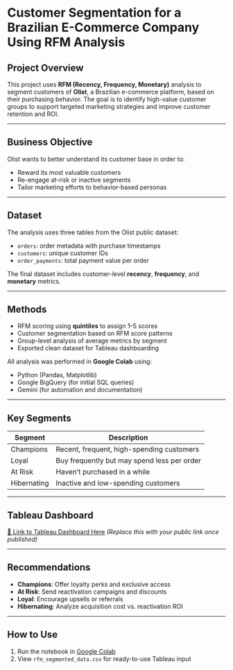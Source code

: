 # Customer Segmentation for a Brazilian E-Commerce Company Using RFM Analysis

## Project Overview

This project uses **RFM (Recency, Frequency, Monetary)** analysis to segment customers of **Olist**, a Brazilian e-commerce platform, based on their purchasing behavior. The goal is to identify high-value customer groups to support targeted marketing strategies and improve customer retention and ROI.

---

## Business Objective

Olist wants to better understand its customer base in order to:
- Reward its most valuable customers
- Re-engage at-risk or inactive segments
- Tailor marketing efforts to behavior-based personas

---

## Dataset

The analysis uses three tables from the Olist public dataset:
- `orders`: order metadata with purchase timestamps
- `customers`: unique customer IDs
- `order_payments`: total payment value per order

The final dataset includes customer-level **recency**, **frequency**, and **monetary** metrics.

---

## Methods

- RFM scoring using **quintiles** to assign 1–5 scores
- Customer segmentation based on RFM score patterns
- Group-level analysis of average metrics by segment
- Exported clean dataset for Tableau dashboarding

All analysis was performed in **Google Colab** using:
- Python (Pandas, Matplotlib)
- Google BigQuery (for initial SQL queries)
- Gemini (for automation and documentation)

---

## Key Segments

| Segment        | Description                                 |
|----------------|---------------------------------------------|
| Champions      | Recent, frequent, high-spending customers   |
| Loyal          | Buy frequently but may spend less per order |
| At Risk        | Haven’t purchased in a while                |
| Hibernating    | Inactive and low-spending customers         |

---

## Tableau Dashboard

[🔗 Link to Tableau Dashboard Here](#) *(Replace this with your public link once published)*

---

## Recommendations

- **Champions**: Offer loyalty perks and exclusive access
- **At Risk**: Send reactivation campaigns and discounts
- **Loyal**: Encourage upsells or referrals
- **Hibernating**: Analyze acquisition cost vs. reactivation ROI

---

## How to Use

1. Run the notebook in [Google Colab](https://colab.research.google.com/)
2. View `rfm_segmented_data.csv` for ready-to-use Tableau input


